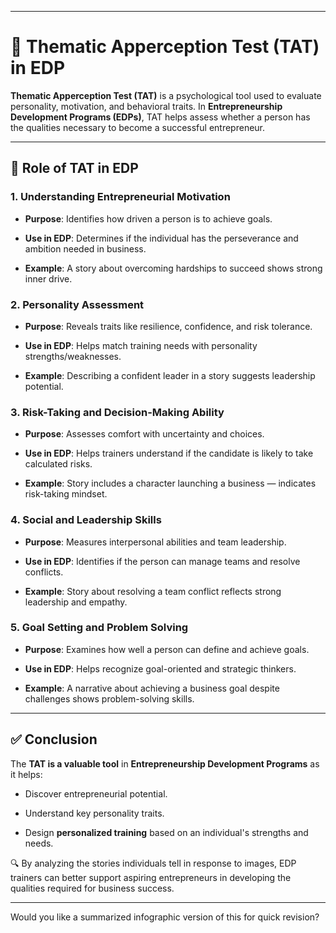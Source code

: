 


---

# 🧠 Thematic Apperception Test (TAT) in EDP

**Thematic Apperception Test (TAT)** is a psychological tool used to evaluate personality, motivation, and behavioral traits. In **Entrepreneurship Development Programs (EDPs)**, TAT helps assess whether a person has the qualities necessary to become a successful entrepreneur.

---

## 🎯 Role of TAT in EDP

### 1. **Understanding Entrepreneurial Motivation**

- **Purpose**: Identifies how driven a person is to achieve goals.
    
- **Use in EDP**: Determines if the individual has the perseverance and ambition needed in business.
    
- **Example**: A story about overcoming hardships to succeed shows strong inner drive.
    

### 2. **Personality Assessment**

- **Purpose**: Reveals traits like resilience, confidence, and risk tolerance.
    
- **Use in EDP**: Helps match training needs with personality strengths/weaknesses.
    
- **Example**: Describing a confident leader in a story suggests leadership potential.
    

### 3. **Risk-Taking and Decision-Making Ability**

- **Purpose**: Assesses comfort with uncertainty and choices.
    
- **Use in EDP**: Helps trainers understand if the candidate is likely to take calculated risks.
    
- **Example**: Story includes a character launching a business — indicates risk-taking mindset.
    

### 4. **Social and Leadership Skills**

- **Purpose**: Measures interpersonal abilities and team leadership.
    
- **Use in EDP**: Identifies if the person can manage teams and resolve conflicts.
    
- **Example**: Story about resolving a team conflict reflects strong leadership and empathy.
    

### 5. **Goal Setting and Problem Solving**

- **Purpose**: Examines how well a person can define and achieve goals.
    
- **Use in EDP**: Helps recognize goal-oriented and strategic thinkers.
    
- **Example**: A narrative about achieving a business goal despite challenges shows problem-solving skills.
    

---

## ✅ Conclusion

The **TAT is a valuable tool** in **Entrepreneurship Development Programs** as it helps:

- Discover entrepreneurial potential.
    
- Understand key personality traits.
    
- Design **personalized training** based on an individual's strengths and needs.
    

🔍 By analyzing the stories individuals tell in response to images, EDP trainers can better support aspiring entrepreneurs in developing the qualities required for business success.

---

Would you like a summarized infographic version of this for quick revision?